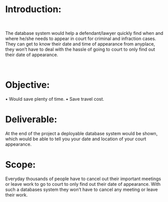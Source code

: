 <h1>Introduction:</h1> <br>
<p>The database system would help a defendant/lawyer quickly find when and where he/she needs to appear in court for criminal and infraction cases. They can get to know their date and time of appearance from anyplace, they won’t have to deal with the hassle of going to court to only find out their date of appearance.<p>
<br>
<h1>Objective:</h1>
<p>•	Would save plenty of time.
•	Save travel cost.</p>
<h1>Deliverable:</h1>
<p>At the end of the project a deployable database system would be shown, which would be able to tell you your date and location of your court appearance.</p>
<h1>Scope:</h1> 
<p>Everyday thousands of people have to cancel out their important meetings or leave work to go to court to only find out their date of appearance. With such a databases system they won’t have to cancel any meeting or leave their work.</p>
